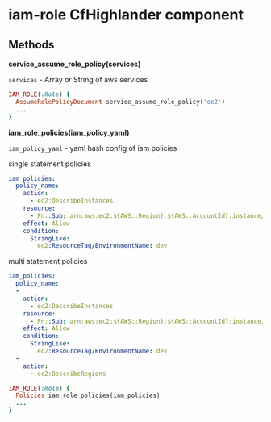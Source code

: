 # iam-role CfHighlander component

## Methods

**service_assume_role_policy(services)**

`services` - Array or String of aws services

```ruby
IAM_ROLE(:Role) {
  AssumeRolePolicyDocument service_assume_role_policy('ec2')
  ...
} 
```

**iam_role_policies(iam_policy_yaml)**

`iam_policy_yaml` - yaml hash config of iam policies

single statement policies

```yaml
iam_policies:
  policy_name:
    action:
      - ec2:DescribeInstances
    resource:
      - Fn::Sub: arn:aws:ec2:${AWS::Region}:${AWS::AccountId}:instance/${InstanceId}
    effect: Allow
    condition:
      StringLike:
        ec2:ResourceTag/EnvironmentName: dev
``` 

multi statement policies

```yaml
iam_policies:
  policy_name:
  -
    action:
      - ec2:DescribeInstances
    resource:
      - Fn::Sub: arn:aws:ec2:${AWS::Region}:${AWS::AccountId}:instance/${InstanceId}
    effect: Allow
    condition:
      StringLike:
        ec2:ResourceTag/EnvironmentName: dev
  -
    action:
      - ec2:DescribeRegions
``` 


```ruby
IAM_ROLE(:Role) {
  Policies iam_role_policies(iam_policies)
  ...
} 
```